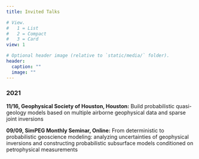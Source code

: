 ```yaml
---
title: Invited Talks

# View.
#   1 = List
#   2 = Compact
#   3 = Card
view: 1

# Optional header image (relative to `static/media/` folder).
header:
  caption: ""
  image: ""
---
```


### 2021

**11/16, Geophysical Society of Houston, Houston:**
Build probabilistic quasi-geology models based on multiple airborne geophysical data and sparse joint inversions

**09/09, SimPEG Monthly Seminar, Online:**
From deterministic to probabilistic geoscience modeling: analyzing uncertainties of geophysical inversions and constructing probabilistic subsurface models conditioned on petrophysical measurements
